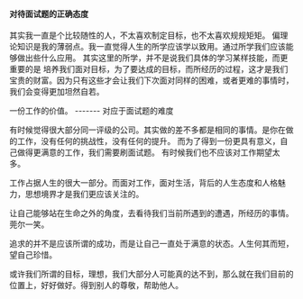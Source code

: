 #### 对待面试题的正确态度

其实我一直是个比较随性的人，不太喜欢制定目标，也不太喜欢规规矩矩。
偏理论知识是我的薄弱点。我一直觉得人生的所学应该学以致用。通过所学我们应该能够做出些什么应用。
其实这里的所学，并不是说我们具体的学习某样技能，而更重要的是
培养我们面对目标，为了要达成的目标，而所经历的过程，这才是我们宝贵的财富。因为只有这些才会让我们下次面对同样的困难，或者更难的事情时，我们会变得更加坦然自若。


一份工作的价值。 ------- 对应于面试题的难度


有时候觉得很大部分同一评级的公司。其实做的差不多都是相同的事情。是你在做的工作，没有任何的挑战性，没有任何的提升。
而为了得到一份更具有意义，自己做得更满意的工作，我们需要刷面试题。
有时候我们也不应该对工作期望太多。

工作占据人生的很大一部分。而面对工作，面对生活，背后的人生态度和人格魅力，思想境界才是我们更应该关注的。

让自己能够站在生命之外的角度，去看待我们当前所遇到的遭遇，所经历的事情。莞尔一笑。

追求的并不是应该所谓的成功，而是让自己一直处于满意的状态。人生何其而短，望自己珍惜。

或许我们所谓的目标，理想，我们大部分人可能真的达不到，那么就在我们目前的位置上，好好做好。得到别人的尊敬，帮助他人。
